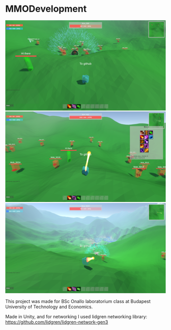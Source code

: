 # MMODevelopment
 
![Ability: Singularity](https://github.com/FeXyK/MMODevelopment/blob/master/Images/MMO1.png)
![Ability: Fireball](https://github.com/FeXyK/MMODevelopment/blob/master/Images/MMO2.png)
![Ability: Singularity](https://github.com/FeXyK/MMODevelopment/blob/master/Images/MMO3.png)

This project was made for BSc Onallo laboratorium class at Budapest University of Technology and Economics.

Made in Unity, and for networking I used lidgren networking library: https://github.com/lidgren/lidgren-network-gen3 

